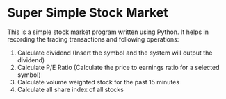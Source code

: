 #  Super Simple Stock Market

This is a simple stock market program written using Python.
It helps in recording the trading transactions and following operations:
1. Calculate dividend (Insert the symbol and the system will output the dividend)
2. Calculate P/E Ratio (Calculate the price to earnings ratio for a selected symbol)
3. Calculate volume weighted stock for the past 15 minutes
4. Calculate all share index of all stocks

